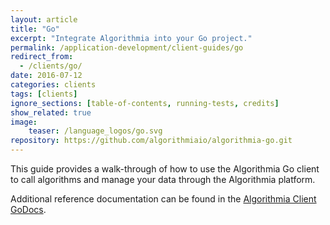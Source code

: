 ```yaml
---
layout: article
title: "Go"
excerpt: "Integrate Algorithmia into your Go project."
permalink: /application-development/client-guides/go
redirect_from:
  - /clients/go/
date: 2016-07-12
categories: clients
tags: [clients]
ignore_sections: [table-of-contents, running-tests, credits]
show_related: true
image:
    teaser: /language_logos/go.svg
repository: https://github.com/algorithmiaio/algorithmia-go.git
---
```


This guide provides a walk-through of how to use the Algorithmia Go client to call algorithms and manage your data
through the Algorithmia platform.

Additional reference documentation can be found in the [Algorithmia Client GoDocs](https://godoc.org/github.com/algorithmiaio/algorithmia-go).
